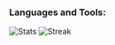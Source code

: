 <h3 align="left">Languages and Tools:</h3>



![Stats](https://github-readme-stats.vercel.app/api?username=cedricaf&theme=dark&show_icons=true&hide_border=true&count_private=true) ![Streak](https://github-readme-streak-stats.herokuapp.com/?user=cedricaf&theme=dark&hide_border=true)
